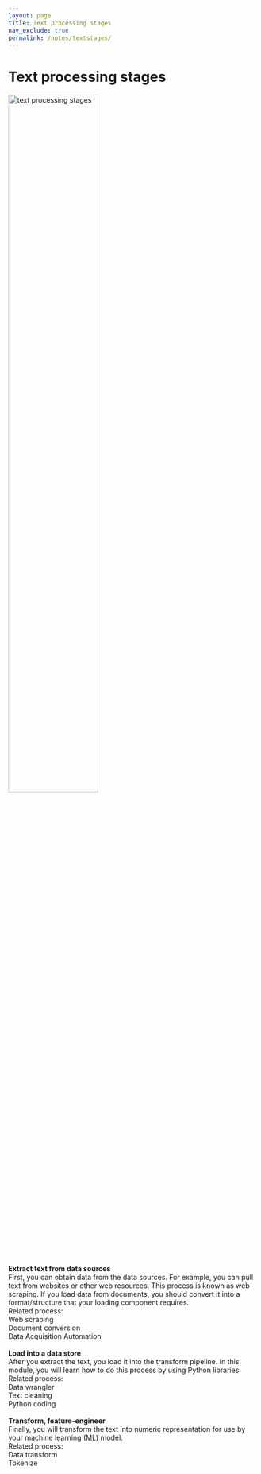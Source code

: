 ```yaml
---
layout: page
title: Text processing stages
nav_exclude: true
permalink: /notes/textstages/
---
```


# Text processing stages

<div class="fig figcenter fighighlight">
  <img src="/ILS_NLP/assets/images/textstages.jpg" width="60%" alt="text processing stages"> 
</div>

**Extract text from data sources** <br>
First, you can obtain data from the data sources. For example, you can pull text from websites or other web resources. This process is known as web scraping. If you load data from documents, you should convert it into a format/structure that your loading component requires.  <br>
Related process: <br>
Web scraping <br>
Document conversion <br>
Data Acquisition Automation <br>
 <br>
**Load into a data store** <br>
After you extract the text, you load it into the transform pipeline. In this module, you will learn how to do this process by using Python libraries <br>
Related process: <br>
Data wrangler <br>
Text cleaning <br>
Python coding <br>
 <br>
**Transform, feature-engineer** <br>
Finally, you will transform the text into numeric representation for use by your machine learning (ML) model. <br>
Related process: <br>
Data transform <br>
Tokenize <br>
 <br>

